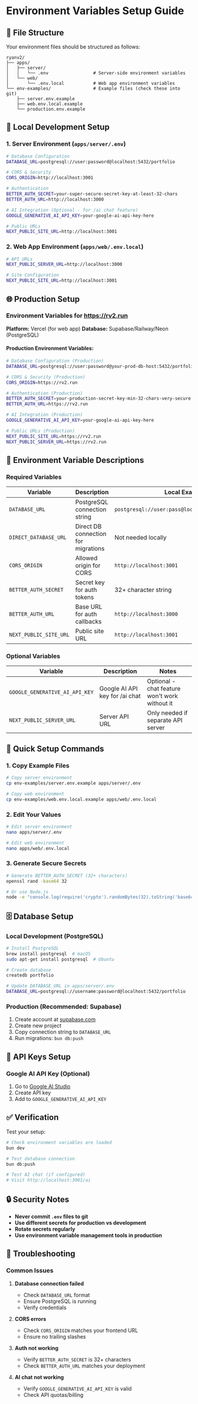 # Environment Variables Setup Guide

## 📁 File Structure

Your environment files should be structured as follows:

```
ryanv2/
├── apps/
│   ├── server/
│   │   └── .env                 # Server-side environment variables
│   └── web/
│       └── .env.local           # Web app environment variables
└── env-examples/                # Example files (check these into git)
    ├── server.env.example
    ├── web.env.local.example
    └── production.env.example
```

## 🔧 Local Development Setup

### 1. Server Environment (`apps/server/.env`)

```bash
# Database Configuration
DATABASE_URL=postgresql://user:password@localhost:5432/portfolio

# CORS & Security
CORS_ORIGIN=http://localhost:3001

# Authentication
BETTER_AUTH_SECRET=your-super-secure-secret-key-at-least-32-chars
BETTER_AUTH_URL=http://localhost:3000

# AI Integration (Optional - for /ai chat feature)
GOOGLE_GENERATIVE_AI_API_KEY=your-google-ai-api-key-here

# Public URLs
NEXT_PUBLIC_SITE_URL=http://localhost:3001
```

### 2. Web App Environment (`apps/web/.env.local`)

```bash
# API URLs
NEXT_PUBLIC_SERVER_URL=http://localhost:3000

# Site Configuration
NEXT_PUBLIC_SITE_URL=http://localhost:3001
```

## 🌐 Production Setup

### Environment Variables for https://rv2.run

**Platform:** Vercel (for web app)
**Database:** Supabase/Railway/Neon (PostgreSQL)

#### Production Environment Variables:

```bash
# Database Configuration (Production)
DATABASE_URL=postgresql://user:password@your-prod-db-host:5432/portfolio

# CORS & Security (Production)
CORS_ORIGIN=https://rv2.run

# Authentication (Production)
BETTER_AUTH_SECRET=your-production-secret-key-min-32-chars-very-secure
BETTER_AUTH_URL=https://rv2.run

# AI Integration (Production)
GOOGLE_GENERATIVE_AI_API_KEY=your-google-ai-api-key-here

# Public URLs (Production)
NEXT_PUBLIC_SITE_URL=https://rv2.run
NEXT_PUBLIC_SERVER_URL=https://rv2.run
```

## 📝 Environment Variable Descriptions

### Required Variables

| Variable               | Description                         | Local Example                                     | Production Example                                          |
| ---------------------- | ----------------------------------- | ------------------------------------------------- | ----------------------------------------------------------- |
| `DATABASE_URL`         | PostgreSQL connection string        | `postgresql://user:pass@localhost:5432/portfolio` | `prisma+postgres://accelerate.prisma-data.net/?api_key=...` |
| `DIRECT_DATABASE_URL`  | Direct DB connection for migrations | Not needed locally                                | `postgresql://user:pass@host:5432/prod_db`                  |
| `CORS_ORIGIN`          | Allowed origin for CORS             | `http://localhost:3001`                           | `https://rv2.run`                                           |
| `BETTER_AUTH_SECRET`   | Secret key for auth tokens          | 32+ character string                              | 32+ character string                                        |
| `BETTER_AUTH_URL`      | Base URL for auth callbacks         | `http://localhost:3000`                           | `https://rv2.run`                                           |
| `NEXT_PUBLIC_SITE_URL` | Public site URL                     | `http://localhost:3001`                           | `https://rv2.run`                                           |

### Optional Variables

| Variable                       | Description                    | Notes                                         |
| ------------------------------ | ------------------------------ | --------------------------------------------- |
| `GOOGLE_GENERATIVE_AI_API_KEY` | Google AI API key for /ai chat | Optional - chat feature won't work without it |
| `NEXT_PUBLIC_SERVER_URL`       | Server API URL                 | Only needed if separate API server            |

## 🚀 Quick Setup Commands

### 1. Copy Example Files

```bash
# Copy server environment
cp env-examples/server.env.example apps/server/.env

# Copy web environment
cp env-examples/web.env.local.example apps/web/.env.local
```

### 2. Edit Your Values

```bash
# Edit server environment
nano apps/server/.env

# Edit web environment
nano apps/web/.env.local
```

### 3. Generate Secure Secrets

```bash
# Generate BETTER_AUTH_SECRET (32+ characters)
openssl rand -base64 32

# Or use Node.js
node -e "console.log(require('crypto').randomBytes(32).toString('base64'))"
```

## 🗄️ Database Setup

### Local Development (PostgreSQL)

```bash
# Install PostgreSQL
brew install postgresql  # macOS
sudo apt-get install postgresql  # Ubuntu

# Create database
createdb portfolio

# Update DATABASE_URL in apps/server/.env
DATABASE_URL=postgresql://username:password@localhost:5432/portfolio
```

### Production (Recommended: Supabase)

1. Create account at [supabase.com](https://supabase.com)
2. Create new project
3. Copy connection string to `DATABASE_URL`
4. Run migrations: `bun db:push`

## 🔑 API Keys Setup

### Google AI API Key (Optional)

1. Go to [Google AI Studio](https://aistudio.google.com)
2. Create API key
3. Add to `GOOGLE_GENERATIVE_AI_API_KEY`

## ✅ Verification

Test your setup:

```bash
# Check environment variables are loaded
bun dev

# Test database connection
bun db:push

# Test AI chat (if configured)
# Visit http://localhost:3001/ai
```

## 🔒 Security Notes

- **Never commit `.env` files to git**
- **Use different secrets for production vs development**
- **Rotate secrets regularly**
- **Use environment variable management tools in production**

## 🐛 Troubleshooting

### Common Issues

1. **Database connection failed**

   - Check `DATABASE_URL` format
   - Ensure PostgreSQL is running
   - Verify credentials

2. **CORS errors**

   - Check `CORS_ORIGIN` matches your frontend URL
   - Ensure no trailing slashes

3. **Auth not working**

   - Verify `BETTER_AUTH_SECRET` is 32+ characters
   - Check `BETTER_AUTH_URL` matches your deployment

4. **AI chat not working**
   - Verify `GOOGLE_GENERATIVE_AI_API_KEY` is valid
   - Check API quotas/billing
